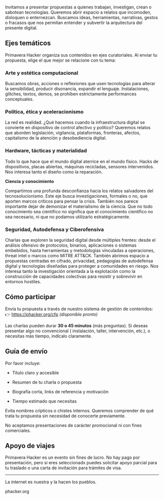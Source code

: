 Invitamos a presentar propuestas a quienes trabajan, investigan, crean o sabotean tecnologías. Queremos abrir espacio a relatos que incomoden, disloquen o enternezcan. Buscamos ideas, herramientas, narrativas, gestos o fracasos que nos permitan entender y subvertir la arquitectura del presente digital.

## **Ejes temáticos**

Primavera Hacker organiza sus contenidos en ejes curatoriales. Al enviar tu propuesta, elige el que mejor se relacione con tu tema:

### **Arte y estética computacional**

Buscamos obras, acciones o reflexiones que usen tecnologías para alterar la sensibilidad, producir disonancia, expandir el lenguaje. Instalaciones, glitches, textos, demos, se prohíben estrictamente performances conceptuales.

### **Política, ética y aceleracionismo**

La red es realidad. ¿Qué hacemos cuando la infraestructura digital se convierte en dispositivo de control afectivo y político? Queremos relatos que aborden legislación, vigilancia, plataformas, fronteras, afectos, capitalismo de la atención y desobediencia digital.

### **Hardware, tácticas y materialidad**

Todo lo que hace que el mundo digital aterrice en el mundo físico. Hacks de dispositivos, placas abiertas, máquinas recicladas, sensores intervenidos. Nos interesa tanto el diseño como la reparación.

**Ciencia y conocimiento**

Compartimos una profunda desconfianza hacia los relatos salvadores del tecnosolucionismo. Este eje busca investigaciones, formales o no, que aporten marcos críticos para pensar la crisis. También nos parece importante dejar de demonizar el materialismo de la ciencia. Que no todo conocimiento sea científico no significa que el conocimiento científico no sea necesario, ni que no podamos utilizarlo estratégicamente.

### **Seguridad, Autodefensa y Ciberofensiva**

Charlas que exploren la seguridad digital desde múltiples frentes: desde el análisis ofensivo de protocolos, binarios, aplicaciones o sistemas embebidos, hasta herramientas y metodologías vinculadas a operaciones, threat intel o marcos como MITRE ATT\&CK. También abrimos espacio a propuestas centradas en cifrado, privacidad, pedagogías de autodefensa digital y tecnologías diseñadas para proteger a comunidades en riesgo. Nos interesa tanto la investigación orientada a la explotación como la construcción de capacidades colectivas para resistir y sobrevivir en entornos hostiles.

## **Cómo participar**

Envía tu propuesta a través de nuestro sistema de gestión de contenidos:  
 👉 https://phacker.org/cfp _(disponible pronto)_

Las charlas pueden durar **30 o 45 minutos** (más preguntas). Si deseas presentar algo no convencional ( instalación, taller, intervención, etc.), o necesitas más tiempo, indícalo claramente.

## **Guía de envío**

Por favor incluye:

- Título claro y accesible

- Resumen de tu charla o propuesta

- Biografía corta, links de referencia y motivación

- Tiempo estimado que necesitas

Evita nombres crípticos o chistes internos. Queremos comprender de qué trata tu propuesta sin necesidad de conocerte previamente.

No aceptamos presentaciones de carácter promocional ni con fines comerciales.

## **Apoyo de viajes**

Primavera Hacker es un evento sin fines de lucro. No hay pago por presentación, pero si eres seleccionadx puedes solicitar apoyo parcial para tu traslado o una carta de invitación para trámites de visa.

---

La internet es nuestra y la hacen los pueblos.

phacker.org
